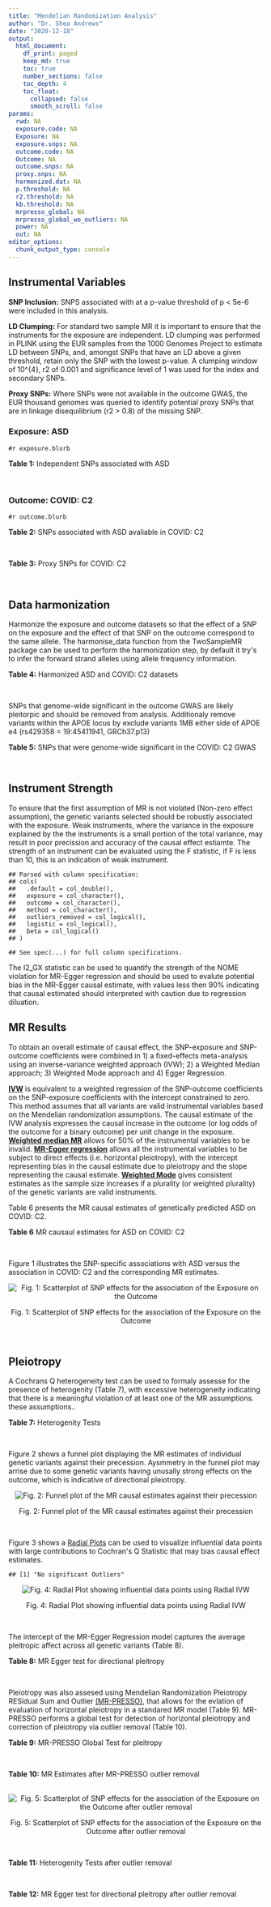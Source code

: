 ```yaml
---
title: "Mendelian Randomization Analysis"
author: "Dr. Shea Andrews"
date: "2020-12-18"
output:
  html_document:
    df_print: paged
    keep_md: true
    toc: true
    number_sections: false
    toc_depth: 4
    toc_float:
      collapsed: false
      smooth_scroll: false
params:
  rwd: NA
  exposure.code: NA
  Exposure: NA
  exposure.snps: NA
  outcome.code: NA
  Outcome: NA
  outcome.snps: NA
  proxy.snps: NA
  harmonized.dat: NA
  p.threshold: NA
  r2.threshold: NA
  kb.threshold: NA
  mrpresso_global: NA
  mrpresso_global_wo_outliers: NA
  power: NA
  out: NA
editor_options:
  chunk_output_type: console
---
```







## Instrumental Variables
**SNP Inclusion:** SNPS associated with at a p-value threshold of p < 5e-6 were included in this analysis.
<br>

**LD Clumping:** For standard two sample MR it is important to ensure that the instruments for the exposure are independent. LD clumping was performed in PLINK using the EUR samples from the 1000 Genomes Project to estimate LD between SNPs, and, amongst SNPs that have an LD above a given threshold, retain only the SNP with the lowest p-value. A clumping window of 10^{4}, r2 of 0.001 and significance level of 1 was used for the index and secondary SNPs.
<br>

**Proxy SNPs:** Where SNPs were not available in the outcome GWAS, the EUR thousand genomes was queried to identify potential proxy SNPs that are in linkage disequilibrium (r2 > 0.8) of the missing SNP.
<br>

### Exposure: ASD
`#r exposure.blurb`
<br>

**Table 1:** Independent SNPs associated with ASD
<div data-pagedtable="false">
  <script data-pagedtable-source type="application/json">
{"columns":[{"label":["SNP"],"name":[1],"type":["chr"],"align":["left"]},{"label":["CHROM"],"name":[2],"type":["dbl"],"align":["right"]},{"label":["POS"],"name":[3],"type":["dbl"],"align":["right"]},{"label":["REF"],"name":[4],"type":["chr"],"align":["left"]},{"label":["ALT"],"name":[5],"type":["chr"],"align":["left"]},{"label":["AF"],"name":[6],"type":["dbl"],"align":["right"]},{"label":["BETA"],"name":[7],"type":["dbl"],"align":["right"]},{"label":["SE"],"name":[8],"type":["dbl"],"align":["right"]},{"label":["Z"],"name":[9],"type":["dbl"],"align":["right"]},{"label":["P"],"name":[10],"type":["dbl"],"align":["right"]},{"label":["N"],"name":[11],"type":["dbl"],"align":["right"]},{"label":["TRAIT"],"name":[12],"type":["chr"],"align":["left"]}],"data":[{"1":"rs2391769","2":"1","3":"96978961","4":"A","5":"G","6":"0.6324010","7":"0.07690260","8":"0.0145","9":"5.303630","10":"1.135e-07","11":"46351","12":"ASD"},{"1":"rs6701243","2":"1","3":"99092784","4":"A","5":"C","6":"0.3929220","7":"-0.07350140","8":"0.0144","9":"-5.104260","10":"3.074e-07","11":"46351","12":"ASD"},{"1":"rs11185408","2":"1","3":"104792257","4":"G","5":"A","6":"0.4822860","7":"-0.06869649","8":"0.0138","9":"-4.978006","10":"6.983e-07","11":"46351","12":"ASD"},{"1":"rs78653484","2":"1","3":"147183927","4":"C","5":"T","6":"0.0359477","7":"-0.17629575","8":"0.0385","9":"-4.579110","10":"4.675e-06","11":"46351","12":"ASD"},{"1":"rs6692705","2":"1","3":"193502609","4":"A","5":"G","6":"0.6593230","7":"-0.06560050","8":"0.0141","9":"-4.652510","10":"3.263e-06","11":"46351","12":"ASD"},{"1":"rs1452075","2":"3","3":"62481063","4":"C","5":"T","6":"0.7060210","7":"0.08070403","8":"0.0155","9":"5.206711","10":"2.069e-07","11":"46351","12":"ASD"},{"1":"rs79940520","2":"3","3":"191838169","4":"A","5":"G","6":"0.1182020","7":"0.09539920","8":"0.0207","9":"4.608660","10":"4.260e-06","11":"46351","12":"ASD"},{"1":"rs4916723","2":"5","3":"87854395","4":"A","5":"C","6":"0.4413690","7":"0.06730500","8":"0.0141","9":"4.773410","10":"1.924e-06","11":"46351","12":"ASD"},{"1":"rs325485","2":"5","3":"103995368","4":"A","5":"G","6":"0.6283640","7":"-0.07280430","8":"0.0143","9":"-5.091210","10":"3.254e-07","11":"46351","12":"ASD"},{"1":"rs9366877","2":"6","3":"11730878","4":"A","5":"G","6":"0.4414970","7":"-0.06849940","8":"0.0139","9":"-4.928020","10":"9.053e-07","11":"46351","12":"ASD"},{"1":"rs16879023","2":"6","3":"16753147","4":"G","5":"A","6":"0.1060110","7":"-0.09579530","8":"0.0201","9":"-4.765935","10":"1.765e-06","11":"46351","12":"ASD"},{"1":"rs12203328","2":"6","3":"23767038","4":"G","5":"C","6":"0.2983990","7":"0.06970329","8":"0.0153","9":"4.555770","10":"4.915e-06","11":"46351","12":"ASD"},{"1":"rs740883","2":"6","3":"29575405","4":"A","5":"T","6":"0.0896552","7":"0.11369500","8":"0.0238","9":"4.777110","10":"1.694e-06","11":"46351","12":"ASD"},{"1":"rs2388334","2":"6","3":"98591622","4":"A","5":"G","6":"0.4640910","7":"0.06770080","8":"0.0138","9":"4.905860","10":"1.004e-06","11":"46351","12":"ASD"},{"1":"rs9389208","2":"6","3":"135035609","4":"C","5":"T","6":"0.3470760","7":"0.06720060","8":"0.0144","9":"4.666708","10":"3.121e-06","11":"46351","12":"ASD"},{"1":"rs7783557","2":"7","3":"71646872","4":"T","5":"C","6":"0.3318790","7":"-0.06700420","8":"0.0146","9":"-4.589330","10":"4.363e-06","11":"46351","12":"ASD"},{"1":"rs111931861","2":"7","3":"104744219","4":"A","5":"G","6":"0.0277457","7":"0.21690100","8":"0.0409","9":"5.303190","10":"1.118e-07","11":"46351","12":"ASD"},{"1":"rs10099100","2":"8","3":"10576775","4":"G","5":"C","6":"0.3289090","7":"0.08430438","8":"0.0147","9":"5.734992","10":"1.065e-08","11":"46351","12":"ASD"},{"1":"rs76397219","2":"8","3":"60390318","4":"A","5":"G","6":"0.0834846","7":"0.14029700","8":"0.0303","9":"4.630270","10":"3.566e-06","11":"46351","12":"ASD"},{"1":"rs10110094","2":"8","3":"131472047","4":"A","5":"G","6":"0.8446670","7":"-0.09069960","8":"0.0191","9":"-4.748670","10":"2.050e-06","11":"46351","12":"ASD"},{"1":"rs11787216","2":"8","3":"142615222","4":"C","5":"T","6":"0.3887470","7":"-0.06920004","8":"0.0147","9":"-4.707485","10":"2.587e-06","11":"46351","12":"ASD"},{"1":"rs28729902","2":"9","3":"76179384","4":"A","5":"G","6":"0.1738970","7":"0.08390350","8":"0.0178","9":"4.713680","10":"2.345e-06","11":"46351","12":"ASD"},{"1":"rs45595836","2":"10","3":"16691399","4":"C","5":"T","6":"0.0818809","7":"0.13899643","8":"0.0272","9":"5.110163","10":"3.131e-07","11":"46351","12":"ASD"},{"1":"rs141319505","2":"10","3":"65421442","4":"A","5":"G","6":"0.0159942","7":"-0.29069800","8":"0.0610","9":"-4.765530","10":"1.876e-06","11":"46351","12":"ASD"},{"1":"rs78827416","2":"10","3":"72749037","4":"G","5":"A","6":"0.0778302","7":"0.13050181","8":"0.0266","9":"4.906083","10":"9.000e-07","11":"46351","12":"ASD"},{"1":"rs4750990","2":"10","3":"130488026","4":"T","5":"C","6":"0.4079520","7":"0.06809680","8":"0.0141","9":"4.829560","10":"1.371e-06","11":"46351","12":"ASD"},{"1":"rs644552","2":"11","3":"102735140","4":"G","5":"A","6":"0.0546279","7":"0.15940258","8":"0.0346","9":"4.607011","10":"4.211e-06","11":"46351","12":"ASD"},{"1":"rs35404050","2":"12","3":"73196902","4":"C","5":"T","6":"0.1863670","7":"0.08430438","8":"0.0176","9":"4.790022","10":"1.606e-06","11":"46351","12":"ASD"},{"1":"rs77691144","2":"13","3":"66970212","4":"T","5":"C","6":"0.0242578","7":"0.20740600","8":"0.0435","9":"4.767940","10":"1.910e-06","11":"46351","12":"ASD"},{"1":"rs112635299","2":"14","3":"94838142","4":"G","5":"T","6":"0.0163517","7":"0.22099725","8":"0.0432","9":"5.115677","10":"3.044e-07","11":"46351","12":"ASD"},{"1":"rs78058104","2":"15","3":"93953737","4":"G","5":"A","6":"0.0265179","7":"0.18789765","8":"0.0397","9":"4.732938","10":"2.221e-06","11":"46351","12":"ASD"},{"1":"rs141455452","2":"17","3":"44019083","4":"T","5":"G","6":"0.0152743","7":"-0.07840440","8":"0.0159","9":"-4.931100","10":"8.939e-07","11":"46351","12":"ASD"},{"1":"rs292441","2":"18","3":"55872558","4":"G","5":"A","6":"0.6543930","7":"-0.07249543","8":"0.0149","9":"-4.865465","10":"1.124e-06","11":"46351","12":"ASD"},{"1":"rs138867053","2":"19","3":"37439641","4":"G","5":"A","6":"0.0321443","7":"0.28629862","8":"0.0540","9":"5.301826","10":"1.168e-07","11":"46351","12":"ASD"},{"1":"rs2224274","2":"20","3":"14760747","4":"C","5":"T","6":"0.5056320","7":"0.07099886","8":"0.0138","9":"5.144845","10":"2.858e-07","11":"46351","12":"ASD"},{"1":"rs910805","2":"20","3":"21248116","4":"G","5":"A","6":"0.7552770","7":"-0.09569625","8":"0.0160","9":"-5.981016","10":"2.041e-09","11":"46351","12":"ASD"},{"1":"rs144911765","2":"21","3":"37255329","4":"T","5":"C","6":"0.0472655","7":"0.19009600","8":"0.0403","9":"4.717010","10":"2.364e-06","11":"46351","12":"ASD"}],"options":{"columns":{"min":{},"max":[10]},"rows":{"min":[10],"max":[10]},"pages":{}}}
  </script>
</div>
<br>

### Outcome: COVID: C2
`#r outcome.blurb`
<br>

**Table 2:** SNPs associated with ASD avaliable in COVID: C2
<div data-pagedtable="false">
  <script data-pagedtable-source type="application/json">
{"columns":[{"label":["SNP"],"name":[1],"type":["chr"],"align":["left"]},{"label":["CHROM"],"name":[2],"type":["dbl"],"align":["right"]},{"label":["POS"],"name":[3],"type":["dbl"],"align":["right"]},{"label":["REF"],"name":[4],"type":["chr"],"align":["left"]},{"label":["ALT"],"name":[5],"type":["chr"],"align":["left"]},{"label":["AF"],"name":[6],"type":["dbl"],"align":["right"]},{"label":["BETA"],"name":[7],"type":["dbl"],"align":["right"]},{"label":["SE"],"name":[8],"type":["dbl"],"align":["right"]},{"label":["Z"],"name":[9],"type":["dbl"],"align":["right"]},{"label":["P"],"name":[10],"type":["dbl"],"align":["right"]},{"label":["N"],"name":[11],"type":["dbl"],"align":["right"]},{"label":["TRAIT"],"name":[12],"type":["chr"],"align":["left"]}],"data":[{"1":"rs2391769","2":"1","3":"96978961","4":"A","5":"G","6":"0.65670","7":"0.00533440","8":"0.011032","9":"0.48353880","10":"0.6287","11":"1393695","12":"covid_vs._population__eur"},{"1":"rs6701243","2":"1","3":"99092784","4":"A","5":"C","6":"0.37960","7":"0.01453800","8":"0.012151","9":"1.19644474","10":"0.2315","11":"722069","12":"covid_vs._population__eur"},{"1":"rs11185408","2":"1","3":"104792257","4":"G","5":"A","6":"0.50130","7":"0.01115100","8":"0.011106","9":"1.00405186","10":"0.3153","11":"1108785","12":"covid_vs._population__eur"},{"1":"rs78653484","2":"1","3":"147183927","4":"C","5":"T","6":"0.04709","7":"-0.04154700","8":"0.032293","9":"-1.28656365","10":"0.1982","11":"1378020","12":"covid_vs._population__eur"},{"1":"rs6692705","2":"1","3":"193502609","4":"A","5":"G","6":"0.60700","7":"0.02369500","8":"0.017459","9":"1.35717968","10":"0.1747","11":"1273251","12":"covid_vs._population__eur"},{"1":"rs1452075","2":"3","3":"62481063","4":"C","5":"T","6":"0.72300","7":"0.00249600","8":"0.011727","9":"0.21284216","10":"0.8315","11":"1393695","12":"covid_vs._population__eur"},{"1":"rs79940520","2":"3","3":"191838169","4":"A","5":"G","6":"0.14070","7":"-0.01499600","8":"0.016123","9":"-0.93009986","10":"0.3523","11":"1321119","12":"covid_vs._population__eur"},{"1":"rs4916723","2":"5","3":"87854395","4":"A","5":"C","6":"0.43550","7":"-0.00224490","8":"0.011898","9":"-0.18867877","10":"0.8503","11":"1099352","12":"covid_vs._population__eur"},{"1":"rs325485","2":"5","3":"103995368","4":"A","5":"G","6":"0.62460","7":"0.01430800","8":"0.011066","9":"1.29296946","10":"0.1960","11":"1383639","12":"covid_vs._population__eur"},{"1":"rs9366877","2":"6","3":"11730878","4":"A","5":"G","6":"0.43170","7":"0.01495700","8":"0.010537","9":"1.41947423","10":"0.1557","11":"1393695","12":"covid_vs._population__eur"},{"1":"rs16879023","2":"6","3":"16753147","4":"G","5":"A","6":"0.14020","7":"0.00064227","8":"0.015823","9":"0.04059091","10":"0.9676","11":"1383639","12":"covid_vs._population__eur"},{"1":"rs12203328","2":"6","3":"23767038","4":"G","5":"C","6":"0.28000","7":"-0.01157200","8":"0.012046","9":"-0.96065084","10":"0.3367","11":"1118541","12":"covid_vs._population__eur"},{"1":"rs740883","2":"6","3":"29575405","4":"A","5":"T","6":"0.09125","7":"-0.00966540","8":"0.017220","9":"-0.56128920","10":"0.5746","11":"1393031","12":"covid_vs._population__eur"},{"1":"rs2388334","2":"6","3":"98591622","4":"A","5":"G","6":"0.48010","7":"0.01142700","8":"0.010814","9":"1.05668578","10":"0.2906","11":"1384575","12":"covid_vs._population__eur"},{"1":"rs9389208","2":"6","3":"135035609","4":"C","5":"T","6":"0.37270","7":"-0.00774000","8":"0.011730","9":"-0.65984655","10":"0.5093","11":"1374519","12":"covid_vs._population__eur"},{"1":"rs7783557","2":"7","3":"71646872","4":"T","5":"C","6":"0.36010","7":"0.01144400","8":"0.011724","9":"0.97611737","10":"0.3290","11":"1374519","12":"covid_vs._population__eur"},{"1":"rs111931861","2":"7","3":"104744219","4":"A","5":"G","6":"0.03700","7":"-0.00161800","8":"0.037807","9":"-0.04279631","10":"0.9659","11":"688268","12":"covid_vs._population__eur"},{"1":"rs10099100","2":"8","3":"10576775","4":"G","5":"C","6":"0.33580","7":"-0.00063049","8":"0.011141","9":"-0.05659187","10":"0.9549","11":"1393695","12":"covid_vs._population__eur"},{"1":"rs76397219","2":"8","3":"60390318","4":"A","5":"G","6":"0.08029","7":"-0.00463680","8":"0.022457","9":"-0.20647460","10":"0.8364","11":"1372634","12":"covid_vs._population__eur"},{"1":"rs10110094","2":"8","3":"131472047","4":"A","5":"G","6":"0.83920","7":"-0.00101230","8":"0.015288","9":"-0.06621533","10":"0.9472","11":"1383639","12":"covid_vs._population__eur"},{"1":"rs11787216","2":"8","3":"142615222","4":"C","5":"T","6":"0.37480","7":"0.00593460","8":"0.012028","9":"0.49339874","10":"0.6217","11":"1374519","12":"covid_vs._population__eur"},{"1":"rs28729902","2":"9","3":"76179384","4":"A","5":"G","6":"0.19080","7":"0.02070400","8":"0.013856","9":"1.49422633","10":"0.1351","11":"1378242","12":"covid_vs._population__eur"},{"1":"rs45595836","2":"10","3":"16691399","4":"C","5":"T","6":"0.07305","7":"0.05129000","8":"0.030665","9":"1.67259090","10":"0.0944","11":"1281072","12":"covid_vs._population__eur"},{"1":"rs141319505","2":"10","3":"65421442","4":"A","5":"G","6":"0.03959","7":"-0.05484700","8":"0.042373","9":"-1.29438558","10":"0.1955","11":"719884","12":"covid_vs._population__eur"},{"1":"rs78827416","2":"10","3":"72749037","4":"G","5":"A","6":"0.09315","7":"-0.02208000","8":"0.020344","9":"-1.08533228","10":"0.2778","11":"1383639","12":"covid_vs._population__eur"},{"1":"rs4750990","2":"10","3":"130488026","4":"T","5":"C","6":"0.40410","7":"0.00154740","8":"0.013316","9":"0.11620607","10":"0.9075","11":"1342115","12":"covid_vs._population__eur"},{"1":"rs644552","2":"11","3":"102735140","4":"G","5":"A","6":"0.05788","7":"-0.03203400","8":"0.023544","9":"-1.36060143","10":"0.1736","11":"1383639","12":"covid_vs._population__eur"},{"1":"rs35404050","2":"12","3":"73196902","4":"C","5":"T","6":"0.20920","7":"0.01394000","8":"0.013136","9":"1.06120585","10":"0.2886","11":"1384575","12":"covid_vs._population__eur"},{"1":"rs77691144","2":"13","3":"66970212","4":"T","5":"C","6":"0.03204","7":"0.00636330","8":"0.029722","9":"0.21409394","10":"0.8305","11":"1387412","12":"covid_vs._population__eur"},{"1":"rs112635299","2":"14","3":"94838142","4":"G","5":"T","6":"0.02380","7":"-0.04479100","8":"0.040893","9":"-1.09532194","10":"0.2734","11":"1389216","12":"covid_vs._population__eur"},{"1":"rs78058104","2":"15","3":"93953737","4":"G","5":"A","6":"0.03567","7":"0.03205800","8":"0.030563","9":"1.04891536","10":"0.2942","11":"1393695","12":"covid_vs._population__eur"},{"1":"rs292441","2":"18","3":"55872558","4":"G","5":"A","6":"0.68230","7":"-0.00990190","8":"0.012340","9":"-0.80242301","10":"0.4223","11":"1340718","12":"covid_vs._population__eur"},{"1":"rs138867053","2":"19","3":"37439641","4":"G","5":"A","6":"0.03251","7":"0.01678100","8":"0.041163","9":"0.40767194","10":"0.6835","11":"1150505","12":"covid_vs._population__eur"},{"1":"rs2224274","2":"20","3":"14760747","4":"C","5":"T","6":"0.50960","7":"0.01135300","8":"0.010804","9":"1.05081451","10":"0.2933","11":"1383638","12":"covid_vs._population__eur"},{"1":"rs910805","2":"20","3":"21248116","4":"G","5":"A","6":"0.74910","7":"0.01710800","8":"0.018098","9":"0.94529782","10":"0.3445","11":"1289590","12":"covid_vs._population__eur"},{"1":"rs144911765","2":"21","3":"37255329","4":"T","5":"C","6":"0.04747","7":"-0.03517800","8":"0.030696","9":"-1.14601251","10":"0.2518","11":"1393031","12":"covid_vs._population__eur"},{"1":"rs141455452","2":"NA","3":"NA","4":"NA","5":"NA","6":"NA","7":"NA","8":"NA","9":"NA","10":"NA","11":"NA","12":"NA"}],"options":{"columns":{"min":{},"max":[10]},"rows":{"min":[10],"max":[10]},"pages":{}}}
  </script>
</div>
<br>

**Table 3:** Proxy SNPs for COVID: C2
<div data-pagedtable="false">
  <script data-pagedtable-source type="application/json">
{"columns":[{"label":["proxy.outcome"],"name":[1],"type":["lgl"],"align":["right"]},{"label":["target_snp"],"name":[2],"type":["chr"],"align":["left"]},{"label":["proxy_snp"],"name":[3],"type":["lgl"],"align":["right"]},{"label":["ld.r2"],"name":[4],"type":["lgl"],"align":["right"]},{"label":["Dprime"],"name":[5],"type":["lgl"],"align":["right"]},{"label":["ref.proxy"],"name":[6],"type":["lgl"],"align":["right"]},{"label":["alt.proxy"],"name":[7],"type":["lgl"],"align":["right"]},{"label":["CHROM"],"name":[8],"type":["lgl"],"align":["right"]},{"label":["POS"],"name":[9],"type":["lgl"],"align":["right"]},{"label":["ALT.proxy"],"name":[10],"type":["lgl"],"align":["right"]},{"label":["REF.proxy"],"name":[11],"type":["lgl"],"align":["right"]},{"label":["AF"],"name":[12],"type":["lgl"],"align":["right"]},{"label":["BETA"],"name":[13],"type":["lgl"],"align":["right"]},{"label":["SE"],"name":[14],"type":["lgl"],"align":["right"]},{"label":["P"],"name":[15],"type":["lgl"],"align":["right"]},{"label":["N"],"name":[16],"type":["lgl"],"align":["right"]},{"label":["ref"],"name":[17],"type":["lgl"],"align":["right"]},{"label":["alt"],"name":[18],"type":["lgl"],"align":["right"]},{"label":["ALT"],"name":[19],"type":["lgl"],"align":["right"]},{"label":["REF"],"name":[20],"type":["lgl"],"align":["right"]},{"label":["PHASE"],"name":[21],"type":["lgl"],"align":["right"]}],"data":[{"1":"NA","2":"rs141455452","3":"NA","4":"NA","5":"NA","6":"NA","7":"NA","8":"NA","9":"NA","10":"NA","11":"NA","12":"NA","13":"NA","14":"NA","15":"NA","16":"NA","17":"NA","18":"NA","19":"NA","20":"NA","21":"NA"}],"options":{"columns":{"min":{},"max":[10]},"rows":{"min":[10],"max":[10]},"pages":{}}}
  </script>
</div>
<br>

## Data harmonization
Harmonize the exposure and outcome datasets so that the effect of a SNP on the exposure and the effect of that SNP on the outcome correspond to the same allele. The harmonise_data function from the TwoSampleMR package can be used to perform the harmonization step, by default it try's to infer the forward strand alleles using allele frequency information.
<br>

**Table 4:** Harmonized ASD and COVID: C2 datasets
<div data-pagedtable="false">
  <script data-pagedtable-source type="application/json">
{"columns":[{"label":["SNP"],"name":[1],"type":["chr"],"align":["left"]},{"label":["effect_allele.exposure"],"name":[2],"type":["chr"],"align":["left"]},{"label":["other_allele.exposure"],"name":[3],"type":["chr"],"align":["left"]},{"label":["effect_allele.outcome"],"name":[4],"type":["chr"],"align":["left"]},{"label":["other_allele.outcome"],"name":[5],"type":["chr"],"align":["left"]},{"label":["beta.exposure"],"name":[6],"type":["dbl"],"align":["right"]},{"label":["beta.outcome"],"name":[7],"type":["dbl"],"align":["right"]},{"label":["eaf.exposure"],"name":[8],"type":["dbl"],"align":["right"]},{"label":["eaf.outcome"],"name":[9],"type":["dbl"],"align":["right"]},{"label":["remove"],"name":[10],"type":["lgl"],"align":["right"]},{"label":["palindromic"],"name":[11],"type":["lgl"],"align":["right"]},{"label":["ambiguous"],"name":[12],"type":["lgl"],"align":["right"]},{"label":["id.outcome"],"name":[13],"type":["chr"],"align":["left"]},{"label":["chr.outcome"],"name":[14],"type":["dbl"],"align":["right"]},{"label":["pos.outcome"],"name":[15],"type":["dbl"],"align":["right"]},{"label":["se.outcome"],"name":[16],"type":["dbl"],"align":["right"]},{"label":["z.outcome"],"name":[17],"type":["dbl"],"align":["right"]},{"label":["pval.outcome"],"name":[18],"type":["dbl"],"align":["right"]},{"label":["samplesize.outcome"],"name":[19],"type":["dbl"],"align":["right"]},{"label":["outcome"],"name":[20],"type":["chr"],"align":["left"]},{"label":["mr_keep.outcome"],"name":[21],"type":["lgl"],"align":["right"]},{"label":["pval_origin.outcome"],"name":[22],"type":["chr"],"align":["left"]},{"label":["chr.exposure"],"name":[23],"type":["dbl"],"align":["right"]},{"label":["pos.exposure"],"name":[24],"type":["dbl"],"align":["right"]},{"label":["se.exposure"],"name":[25],"type":["dbl"],"align":["right"]},{"label":["z.exposure"],"name":[26],"type":["dbl"],"align":["right"]},{"label":["pval.exposure"],"name":[27],"type":["dbl"],"align":["right"]},{"label":["samplesize.exposure"],"name":[28],"type":["dbl"],"align":["right"]},{"label":["exposure"],"name":[29],"type":["chr"],"align":["left"]},{"label":["mr_keep.exposure"],"name":[30],"type":["lgl"],"align":["right"]},{"label":["pval_origin.exposure"],"name":[31],"type":["chr"],"align":["left"]},{"label":["id.exposure"],"name":[32],"type":["chr"],"align":["left"]},{"label":["action"],"name":[33],"type":["dbl"],"align":["right"]},{"label":["mr_keep"],"name":[34],"type":["lgl"],"align":["right"]},{"label":["pt"],"name":[35],"type":["dbl"],"align":["right"]},{"label":["pleitropy_keep"],"name":[36],"type":["lgl"],"align":["right"]},{"label":["mrpresso_RSSobs"],"name":[37],"type":["lgl"],"align":["right"]},{"label":["mrpresso_pval"],"name":[38],"type":["lgl"],"align":["right"]},{"label":["mrpresso_keep"],"name":[39],"type":["lgl"],"align":["right"]}],"data":[{"1":"rs10099100","2":"C","3":"G","4":"C","5":"G","6":"0.08430438","7":"-0.00063049","8":"0.3289090","9":"0.33580","10":"FALSE","11":"TRUE","12":"FALSE","13":"4gU2Jw","14":"8","15":"10576775","16":"0.011141","17":"-0.05659187","18":"0.9549","19":"1393695","20":"covidhgi2020anaC2v4eur23andMe","21":"TRUE","22":"reported","23":"8","24":"10576775","25":"0.0147","26":"5.734992","27":"1.065e-08","28":"46351","29":"Grove2019asd","30":"TRUE","31":"reported","32":"8hsy0b","33":"2","34":"TRUE","35":"5e-06","36":"TRUE","37":"NA","38":"NA","39":"TRUE"},{"1":"rs10110094","2":"G","3":"A","4":"G","5":"A","6":"-0.09069960","7":"-0.00101230","8":"0.8446670","9":"0.83920","10":"FALSE","11":"FALSE","12":"FALSE","13":"4gU2Jw","14":"8","15":"131472047","16":"0.015288","17":"-0.06621533","18":"0.9472","19":"1383639","20":"covidhgi2020anaC2v4eur23andMe","21":"TRUE","22":"reported","23":"8","24":"131472047","25":"0.0191","26":"-4.748670","27":"2.050e-06","28":"46351","29":"Grove2019asd","30":"TRUE","31":"reported","32":"8hsy0b","33":"2","34":"TRUE","35":"5e-06","36":"TRUE","37":"NA","38":"NA","39":"TRUE"},{"1":"rs11185408","2":"A","3":"G","4":"A","5":"G","6":"-0.06869649","7":"0.01115100","8":"0.4822860","9":"0.50130","10":"FALSE","11":"FALSE","12":"FALSE","13":"4gU2Jw","14":"1","15":"104792257","16":"0.011106","17":"1.00405186","18":"0.3153","19":"1108785","20":"covidhgi2020anaC2v4eur23andMe","21":"TRUE","22":"reported","23":"1","24":"104792257","25":"0.0138","26":"-4.978006","27":"6.983e-07","28":"46351","29":"Grove2019asd","30":"TRUE","31":"reported","32":"8hsy0b","33":"2","34":"TRUE","35":"5e-06","36":"TRUE","37":"NA","38":"NA","39":"TRUE"},{"1":"rs111931861","2":"G","3":"A","4":"G","5":"A","6":"0.21690100","7":"-0.00161800","8":"0.0277457","9":"0.03700","10":"FALSE","11":"FALSE","12":"FALSE","13":"4gU2Jw","14":"7","15":"104744219","16":"0.037807","17":"-0.04279631","18":"0.9659","19":"688268","20":"covidhgi2020anaC2v4eur23andMe","21":"TRUE","22":"reported","23":"7","24":"104744219","25":"0.0409","26":"5.303190","27":"1.118e-07","28":"46351","29":"Grove2019asd","30":"TRUE","31":"reported","32":"8hsy0b","33":"2","34":"TRUE","35":"5e-06","36":"TRUE","37":"NA","38":"NA","39":"TRUE"},{"1":"rs112635299","2":"T","3":"G","4":"T","5":"G","6":"0.22099725","7":"-0.04479100","8":"0.0163517","9":"0.02380","10":"FALSE","11":"FALSE","12":"FALSE","13":"4gU2Jw","14":"14","15":"94838142","16":"0.040893","17":"-1.09532194","18":"0.2734","19":"1389216","20":"covidhgi2020anaC2v4eur23andMe","21":"TRUE","22":"reported","23":"14","24":"94838142","25":"0.0432","26":"5.115677","27":"3.044e-07","28":"46351","29":"Grove2019asd","30":"TRUE","31":"reported","32":"8hsy0b","33":"2","34":"TRUE","35":"5e-06","36":"TRUE","37":"NA","38":"NA","39":"TRUE"},{"1":"rs11787216","2":"T","3":"C","4":"T","5":"C","6":"-0.06920004","7":"0.00593460","8":"0.3887470","9":"0.37480","10":"FALSE","11":"FALSE","12":"FALSE","13":"4gU2Jw","14":"8","15":"142615222","16":"0.012028","17":"0.49339874","18":"0.6217","19":"1374519","20":"covidhgi2020anaC2v4eur23andMe","21":"TRUE","22":"reported","23":"8","24":"142615222","25":"0.0147","26":"-4.707485","27":"2.587e-06","28":"46351","29":"Grove2019asd","30":"TRUE","31":"reported","32":"8hsy0b","33":"2","34":"TRUE","35":"5e-06","36":"TRUE","37":"NA","38":"NA","39":"TRUE"},{"1":"rs12203328","2":"C","3":"G","4":"C","5":"G","6":"0.06970329","7":"-0.01157200","8":"0.2983990","9":"0.28000","10":"FALSE","11":"TRUE","12":"FALSE","13":"4gU2Jw","14":"6","15":"23767038","16":"0.012046","17":"-0.96065084","18":"0.3367","19":"1118541","20":"covidhgi2020anaC2v4eur23andMe","21":"TRUE","22":"reported","23":"6","24":"23767038","25":"0.0153","26":"4.555770","27":"4.915e-06","28":"46351","29":"Grove2019asd","30":"TRUE","31":"reported","32":"8hsy0b","33":"2","34":"TRUE","35":"5e-06","36":"TRUE","37":"NA","38":"NA","39":"TRUE"},{"1":"rs138867053","2":"A","3":"G","4":"A","5":"G","6":"0.28629862","7":"0.01678100","8":"0.0321443","9":"0.03251","10":"FALSE","11":"FALSE","12":"FALSE","13":"4gU2Jw","14":"19","15":"37439641","16":"0.041163","17":"0.40767194","18":"0.6835","19":"1150505","20":"covidhgi2020anaC2v4eur23andMe","21":"TRUE","22":"reported","23":"19","24":"37439641","25":"0.0540","26":"5.301826","27":"1.168e-07","28":"46351","29":"Grove2019asd","30":"TRUE","31":"reported","32":"8hsy0b","33":"2","34":"TRUE","35":"5e-06","36":"TRUE","37":"NA","38":"NA","39":"TRUE"},{"1":"rs141319505","2":"G","3":"A","4":"G","5":"A","6":"-0.29069800","7":"-0.05484700","8":"0.0159942","9":"0.03959","10":"FALSE","11":"FALSE","12":"FALSE","13":"4gU2Jw","14":"10","15":"65421442","16":"0.042373","17":"-1.29438558","18":"0.1955","19":"719884","20":"covidhgi2020anaC2v4eur23andMe","21":"TRUE","22":"reported","23":"10","24":"65421442","25":"0.0610","26":"-4.765530","27":"1.876e-06","28":"46351","29":"Grove2019asd","30":"TRUE","31":"reported","32":"8hsy0b","33":"2","34":"TRUE","35":"5e-06","36":"TRUE","37":"NA","38":"NA","39":"TRUE"},{"1":"rs144911765","2":"C","3":"T","4":"C","5":"T","6":"0.19009600","7":"-0.03517800","8":"0.0472655","9":"0.04747","10":"FALSE","11":"FALSE","12":"FALSE","13":"4gU2Jw","14":"21","15":"37255329","16":"0.030696","17":"-1.14601251","18":"0.2518","19":"1393031","20":"covidhgi2020anaC2v4eur23andMe","21":"TRUE","22":"reported","23":"21","24":"37255329","25":"0.0403","26":"4.717010","27":"2.364e-06","28":"46351","29":"Grove2019asd","30":"TRUE","31":"reported","32":"8hsy0b","33":"2","34":"TRUE","35":"5e-06","36":"TRUE","37":"NA","38":"NA","39":"TRUE"},{"1":"rs1452075","2":"T","3":"C","4":"T","5":"C","6":"0.08070403","7":"0.00249600","8":"0.7060210","9":"0.72300","10":"FALSE","11":"FALSE","12":"FALSE","13":"4gU2Jw","14":"3","15":"62481063","16":"0.011727","17":"0.21284216","18":"0.8315","19":"1393695","20":"covidhgi2020anaC2v4eur23andMe","21":"TRUE","22":"reported","23":"3","24":"62481063","25":"0.0155","26":"5.206711","27":"2.069e-07","28":"46351","29":"Grove2019asd","30":"TRUE","31":"reported","32":"8hsy0b","33":"2","34":"TRUE","35":"5e-06","36":"TRUE","37":"NA","38":"NA","39":"TRUE"},{"1":"rs16879023","2":"A","3":"G","4":"A","5":"G","6":"-0.09579530","7":"0.00064227","8":"0.1060110","9":"0.14020","10":"FALSE","11":"FALSE","12":"FALSE","13":"4gU2Jw","14":"6","15":"16753147","16":"0.015823","17":"0.04059091","18":"0.9676","19":"1383639","20":"covidhgi2020anaC2v4eur23andMe","21":"TRUE","22":"reported","23":"6","24":"16753147","25":"0.0201","26":"-4.765935","27":"1.765e-06","28":"46351","29":"Grove2019asd","30":"TRUE","31":"reported","32":"8hsy0b","33":"2","34":"TRUE","35":"5e-06","36":"TRUE","37":"NA","38":"NA","39":"TRUE"},{"1":"rs2224274","2":"T","3":"C","4":"T","5":"C","6":"0.07099886","7":"0.01135300","8":"0.5056320","9":"0.50960","10":"FALSE","11":"FALSE","12":"FALSE","13":"4gU2Jw","14":"20","15":"14760747","16":"0.010804","17":"1.05081451","18":"0.2933","19":"1383638","20":"covidhgi2020anaC2v4eur23andMe","21":"TRUE","22":"reported","23":"20","24":"14760747","25":"0.0138","26":"5.144845","27":"2.858e-07","28":"46351","29":"Grove2019asd","30":"TRUE","31":"reported","32":"8hsy0b","33":"2","34":"TRUE","35":"5e-06","36":"TRUE","37":"NA","38":"NA","39":"TRUE"},{"1":"rs2388334","2":"G","3":"A","4":"G","5":"A","6":"0.06770080","7":"0.01142700","8":"0.4640910","9":"0.48010","10":"FALSE","11":"FALSE","12":"FALSE","13":"4gU2Jw","14":"6","15":"98591622","16":"0.010814","17":"1.05668578","18":"0.2906","19":"1384575","20":"covidhgi2020anaC2v4eur23andMe","21":"TRUE","22":"reported","23":"6","24":"98591622","25":"0.0138","26":"4.905860","27":"1.004e-06","28":"46351","29":"Grove2019asd","30":"TRUE","31":"reported","32":"8hsy0b","33":"2","34":"TRUE","35":"5e-06","36":"TRUE","37":"NA","38":"NA","39":"TRUE"},{"1":"rs2391769","2":"G","3":"A","4":"G","5":"A","6":"0.07690260","7":"0.00533440","8":"0.6324010","9":"0.65670","10":"FALSE","11":"FALSE","12":"FALSE","13":"4gU2Jw","14":"1","15":"96978961","16":"0.011032","17":"0.48353880","18":"0.6287","19":"1393695","20":"covidhgi2020anaC2v4eur23andMe","21":"TRUE","22":"reported","23":"1","24":"96978961","25":"0.0145","26":"5.303630","27":"1.135e-07","28":"46351","29":"Grove2019asd","30":"TRUE","31":"reported","32":"8hsy0b","33":"2","34":"TRUE","35":"5e-06","36":"TRUE","37":"NA","38":"NA","39":"TRUE"},{"1":"rs28729902","2":"G","3":"A","4":"G","5":"A","6":"0.08390350","7":"0.02070400","8":"0.1738970","9":"0.19080","10":"FALSE","11":"FALSE","12":"FALSE","13":"4gU2Jw","14":"9","15":"76179384","16":"0.013856","17":"1.49422633","18":"0.1351","19":"1378242","20":"covidhgi2020anaC2v4eur23andMe","21":"TRUE","22":"reported","23":"9","24":"76179384","25":"0.0178","26":"4.713680","27":"2.345e-06","28":"46351","29":"Grove2019asd","30":"TRUE","31":"reported","32":"8hsy0b","33":"2","34":"TRUE","35":"5e-06","36":"TRUE","37":"NA","38":"NA","39":"TRUE"},{"1":"rs292441","2":"A","3":"G","4":"A","5":"G","6":"-0.07249543","7":"-0.00990190","8":"0.6543930","9":"0.68230","10":"FALSE","11":"FALSE","12":"FALSE","13":"4gU2Jw","14":"18","15":"55872558","16":"0.012340","17":"-0.80242301","18":"0.4223","19":"1340718","20":"covidhgi2020anaC2v4eur23andMe","21":"TRUE","22":"reported","23":"18","24":"55872558","25":"0.0149","26":"-4.865465","27":"1.124e-06","28":"46351","29":"Grove2019asd","30":"TRUE","31":"reported","32":"8hsy0b","33":"2","34":"TRUE","35":"5e-06","36":"TRUE","37":"NA","38":"NA","39":"TRUE"},{"1":"rs325485","2":"G","3":"A","4":"G","5":"A","6":"-0.07280430","7":"0.01430800","8":"0.6283640","9":"0.62460","10":"FALSE","11":"FALSE","12":"FALSE","13":"4gU2Jw","14":"5","15":"103995368","16":"0.011066","17":"1.29296946","18":"0.1960","19":"1383639","20":"covidhgi2020anaC2v4eur23andMe","21":"TRUE","22":"reported","23":"5","24":"103995368","25":"0.0143","26":"-5.091210","27":"3.254e-07","28":"46351","29":"Grove2019asd","30":"TRUE","31":"reported","32":"8hsy0b","33":"2","34":"TRUE","35":"5e-06","36":"TRUE","37":"NA","38":"NA","39":"TRUE"},{"1":"rs35404050","2":"T","3":"C","4":"T","5":"C","6":"0.08430438","7":"0.01394000","8":"0.1863670","9":"0.20920","10":"FALSE","11":"FALSE","12":"FALSE","13":"4gU2Jw","14":"12","15":"73196902","16":"0.013136","17":"1.06120585","18":"0.2886","19":"1384575","20":"covidhgi2020anaC2v4eur23andMe","21":"TRUE","22":"reported","23":"12","24":"73196902","25":"0.0176","26":"4.790022","27":"1.606e-06","28":"46351","29":"Grove2019asd","30":"TRUE","31":"reported","32":"8hsy0b","33":"2","34":"TRUE","35":"5e-06","36":"TRUE","37":"NA","38":"NA","39":"TRUE"},{"1":"rs45595836","2":"T","3":"C","4":"T","5":"C","6":"0.13899643","7":"0.05129000","8":"0.0818809","9":"0.07305","10":"FALSE","11":"FALSE","12":"FALSE","13":"4gU2Jw","14":"10","15":"16691399","16":"0.030665","17":"1.67259090","18":"0.0944","19":"1281072","20":"covidhgi2020anaC2v4eur23andMe","21":"TRUE","22":"reported","23":"10","24":"16691399","25":"0.0272","26":"5.110163","27":"3.131e-07","28":"46351","29":"Grove2019asd","30":"TRUE","31":"reported","32":"8hsy0b","33":"2","34":"TRUE","35":"5e-06","36":"TRUE","37":"NA","38":"NA","39":"TRUE"},{"1":"rs4750990","2":"C","3":"T","4":"C","5":"T","6":"0.06809680","7":"0.00154740","8":"0.4079520","9":"0.40410","10":"FALSE","11":"FALSE","12":"FALSE","13":"4gU2Jw","14":"10","15":"130488026","16":"0.013316","17":"0.11620607","18":"0.9075","19":"1342115","20":"covidhgi2020anaC2v4eur23andMe","21":"TRUE","22":"reported","23":"10","24":"130488026","25":"0.0141","26":"4.829560","27":"1.371e-06","28":"46351","29":"Grove2019asd","30":"TRUE","31":"reported","32":"8hsy0b","33":"2","34":"TRUE","35":"5e-06","36":"TRUE","37":"NA","38":"NA","39":"TRUE"},{"1":"rs4916723","2":"C","3":"A","4":"C","5":"A","6":"0.06730500","7":"-0.00224490","8":"0.4413690","9":"0.43550","10":"FALSE","11":"FALSE","12":"FALSE","13":"4gU2Jw","14":"5","15":"87854395","16":"0.011898","17":"-0.18867877","18":"0.8503","19":"1099352","20":"covidhgi2020anaC2v4eur23andMe","21":"TRUE","22":"reported","23":"5","24":"87854395","25":"0.0141","26":"4.773410","27":"1.924e-06","28":"46351","29":"Grove2019asd","30":"TRUE","31":"reported","32":"8hsy0b","33":"2","34":"TRUE","35":"5e-06","36":"TRUE","37":"NA","38":"NA","39":"TRUE"},{"1":"rs644552","2":"A","3":"G","4":"A","5":"G","6":"0.15940258","7":"-0.03203400","8":"0.0546279","9":"0.05788","10":"FALSE","11":"FALSE","12":"FALSE","13":"4gU2Jw","14":"11","15":"102735140","16":"0.023544","17":"-1.36060143","18":"0.1736","19":"1383639","20":"covidhgi2020anaC2v4eur23andMe","21":"TRUE","22":"reported","23":"11","24":"102735140","25":"0.0346","26":"4.607011","27":"4.211e-06","28":"46351","29":"Grove2019asd","30":"TRUE","31":"reported","32":"8hsy0b","33":"2","34":"TRUE","35":"5e-06","36":"TRUE","37":"NA","38":"NA","39":"TRUE"},{"1":"rs6692705","2":"G","3":"A","4":"G","5":"A","6":"-0.06560050","7":"0.02369500","8":"0.6593230","9":"0.60700","10":"FALSE","11":"FALSE","12":"FALSE","13":"4gU2Jw","14":"1","15":"193502609","16":"0.017459","17":"1.35717968","18":"0.1747","19":"1273251","20":"covidhgi2020anaC2v4eur23andMe","21":"TRUE","22":"reported","23":"1","24":"193502609","25":"0.0141","26":"-4.652510","27":"3.263e-06","28":"46351","29":"Grove2019asd","30":"TRUE","31":"reported","32":"8hsy0b","33":"2","34":"TRUE","35":"5e-06","36":"TRUE","37":"NA","38":"NA","39":"TRUE"},{"1":"rs6701243","2":"C","3":"A","4":"C","5":"A","6":"-0.07350140","7":"0.01453800","8":"0.3929220","9":"0.37960","10":"FALSE","11":"FALSE","12":"FALSE","13":"4gU2Jw","14":"1","15":"99092784","16":"0.012151","17":"1.19644474","18":"0.2315","19":"722069","20":"covidhgi2020anaC2v4eur23andMe","21":"TRUE","22":"reported","23":"1","24":"99092784","25":"0.0144","26":"-5.104260","27":"3.074e-07","28":"46351","29":"Grove2019asd","30":"TRUE","31":"reported","32":"8hsy0b","33":"2","34":"TRUE","35":"5e-06","36":"TRUE","37":"NA","38":"NA","39":"TRUE"},{"1":"rs740883","2":"T","3":"A","4":"T","5":"A","6":"0.11369500","7":"-0.00966540","8":"0.0896552","9":"0.09125","10":"FALSE","11":"TRUE","12":"FALSE","13":"4gU2Jw","14":"6","15":"29575405","16":"0.017220","17":"-0.56128920","18":"0.5746","19":"1393031","20":"covidhgi2020anaC2v4eur23andMe","21":"TRUE","22":"reported","23":"6","24":"29575405","25":"0.0238","26":"4.777110","27":"1.694e-06","28":"46351","29":"Grove2019asd","30":"TRUE","31":"reported","32":"8hsy0b","33":"2","34":"TRUE","35":"5e-06","36":"TRUE","37":"NA","38":"NA","39":"TRUE"},{"1":"rs76397219","2":"G","3":"A","4":"G","5":"A","6":"0.14029700","7":"-0.00463680","8":"0.0834846","9":"0.08029","10":"FALSE","11":"FALSE","12":"FALSE","13":"4gU2Jw","14":"8","15":"60390318","16":"0.022457","17":"-0.20647460","18":"0.8364","19":"1372634","20":"covidhgi2020anaC2v4eur23andMe","21":"TRUE","22":"reported","23":"8","24":"60390318","25":"0.0303","26":"4.630270","27":"3.566e-06","28":"46351","29":"Grove2019asd","30":"TRUE","31":"reported","32":"8hsy0b","33":"2","34":"TRUE","35":"5e-06","36":"TRUE","37":"NA","38":"NA","39":"TRUE"},{"1":"rs77691144","2":"C","3":"T","4":"C","5":"T","6":"0.20740600","7":"0.00636330","8":"0.0242578","9":"0.03204","10":"FALSE","11":"FALSE","12":"FALSE","13":"4gU2Jw","14":"13","15":"66970212","16":"0.029722","17":"0.21409394","18":"0.8305","19":"1387412","20":"covidhgi2020anaC2v4eur23andMe","21":"TRUE","22":"reported","23":"13","24":"66970212","25":"0.0435","26":"4.767940","27":"1.910e-06","28":"46351","29":"Grove2019asd","30":"TRUE","31":"reported","32":"8hsy0b","33":"2","34":"TRUE","35":"5e-06","36":"TRUE","37":"NA","38":"NA","39":"TRUE"},{"1":"rs7783557","2":"C","3":"T","4":"C","5":"T","6":"-0.06700420","7":"0.01144400","8":"0.3318790","9":"0.36010","10":"FALSE","11":"FALSE","12":"FALSE","13":"4gU2Jw","14":"7","15":"71646872","16":"0.011724","17":"0.97611737","18":"0.3290","19":"1374519","20":"covidhgi2020anaC2v4eur23andMe","21":"TRUE","22":"reported","23":"7","24":"71646872","25":"0.0146","26":"-4.589330","27":"4.363e-06","28":"46351","29":"Grove2019asd","30":"TRUE","31":"reported","32":"8hsy0b","33":"2","34":"TRUE","35":"5e-06","36":"TRUE","37":"NA","38":"NA","39":"TRUE"},{"1":"rs78058104","2":"A","3":"G","4":"A","5":"G","6":"0.18789765","7":"0.03205800","8":"0.0265179","9":"0.03567","10":"FALSE","11":"FALSE","12":"FALSE","13":"4gU2Jw","14":"15","15":"93953737","16":"0.030563","17":"1.04891536","18":"0.2942","19":"1393695","20":"covidhgi2020anaC2v4eur23andMe","21":"TRUE","22":"reported","23":"15","24":"93953737","25":"0.0397","26":"4.732938","27":"2.221e-06","28":"46351","29":"Grove2019asd","30":"TRUE","31":"reported","32":"8hsy0b","33":"2","34":"TRUE","35":"5e-06","36":"TRUE","37":"NA","38":"NA","39":"TRUE"},{"1":"rs78653484","2":"T","3":"C","4":"T","5":"C","6":"-0.17629575","7":"-0.04154700","8":"0.0359477","9":"0.04709","10":"FALSE","11":"FALSE","12":"FALSE","13":"4gU2Jw","14":"1","15":"147183927","16":"0.032293","17":"-1.28656365","18":"0.1982","19":"1378020","20":"covidhgi2020anaC2v4eur23andMe","21":"TRUE","22":"reported","23":"1","24":"147183927","25":"0.0385","26":"-4.579110","27":"4.675e-06","28":"46351","29":"Grove2019asd","30":"TRUE","31":"reported","32":"8hsy0b","33":"2","34":"TRUE","35":"5e-06","36":"TRUE","37":"NA","38":"NA","39":"TRUE"},{"1":"rs78827416","2":"A","3":"G","4":"A","5":"G","6":"0.13050181","7":"-0.02208000","8":"0.0778302","9":"0.09315","10":"FALSE","11":"FALSE","12":"FALSE","13":"4gU2Jw","14":"10","15":"72749037","16":"0.020344","17":"-1.08533228","18":"0.2778","19":"1383639","20":"covidhgi2020anaC2v4eur23andMe","21":"TRUE","22":"reported","23":"10","24":"72749037","25":"0.0266","26":"4.906083","27":"9.000e-07","28":"46351","29":"Grove2019asd","30":"TRUE","31":"reported","32":"8hsy0b","33":"2","34":"TRUE","35":"5e-06","36":"TRUE","37":"NA","38":"NA","39":"TRUE"},{"1":"rs79940520","2":"G","3":"A","4":"G","5":"A","6":"0.09539920","7":"-0.01499600","8":"0.1182020","9":"0.14070","10":"FALSE","11":"FALSE","12":"FALSE","13":"4gU2Jw","14":"3","15":"191838169","16":"0.016123","17":"-0.93009986","18":"0.3523","19":"1321119","20":"covidhgi2020anaC2v4eur23andMe","21":"TRUE","22":"reported","23":"3","24":"191838169","25":"0.0207","26":"4.608660","27":"4.260e-06","28":"46351","29":"Grove2019asd","30":"TRUE","31":"reported","32":"8hsy0b","33":"2","34":"TRUE","35":"5e-06","36":"TRUE","37":"NA","38":"NA","39":"TRUE"},{"1":"rs910805","2":"A","3":"G","4":"A","5":"G","6":"-0.09569625","7":"0.01710800","8":"0.7552770","9":"0.74910","10":"FALSE","11":"FALSE","12":"FALSE","13":"4gU2Jw","14":"20","15":"21248116","16":"0.018098","17":"0.94529782","18":"0.3445","19":"1289590","20":"covidhgi2020anaC2v4eur23andMe","21":"TRUE","22":"reported","23":"20","24":"21248116","25":"0.0160","26":"-5.981016","27":"2.041e-09","28":"46351","29":"Grove2019asd","30":"TRUE","31":"reported","32":"8hsy0b","33":"2","34":"TRUE","35":"5e-06","36":"TRUE","37":"NA","38":"NA","39":"TRUE"},{"1":"rs9366877","2":"G","3":"A","4":"G","5":"A","6":"-0.06849940","7":"0.01495700","8":"0.4414970","9":"0.43170","10":"FALSE","11":"FALSE","12":"FALSE","13":"4gU2Jw","14":"6","15":"11730878","16":"0.010537","17":"1.41947423","18":"0.1557","19":"1393695","20":"covidhgi2020anaC2v4eur23andMe","21":"TRUE","22":"reported","23":"6","24":"11730878","25":"0.0139","26":"-4.928020","27":"9.053e-07","28":"46351","29":"Grove2019asd","30":"TRUE","31":"reported","32":"8hsy0b","33":"2","34":"TRUE","35":"5e-06","36":"TRUE","37":"NA","38":"NA","39":"TRUE"},{"1":"rs9389208","2":"T","3":"C","4":"T","5":"C","6":"0.06720060","7":"-0.00774000","8":"0.3470760","9":"0.37270","10":"FALSE","11":"FALSE","12":"FALSE","13":"4gU2Jw","14":"6","15":"135035609","16":"0.011730","17":"-0.65984655","18":"0.5093","19":"1374519","20":"covidhgi2020anaC2v4eur23andMe","21":"TRUE","22":"reported","23":"6","24":"135035609","25":"0.0144","26":"4.666708","27":"3.121e-06","28":"46351","29":"Grove2019asd","30":"TRUE","31":"reported","32":"8hsy0b","33":"2","34":"TRUE","35":"5e-06","36":"TRUE","37":"NA","38":"NA","39":"TRUE"}],"options":{"columns":{"min":{},"max":[10]},"rows":{"min":[10],"max":[10]},"pages":{}}}
  </script>
</div>
<br>

SNPs that genome-wide significant in the outcome GWAS are likely pleitorpic and should be removed from analysis. Additionaly remove variants within the APOE locus by exclude variants 1MB either side of APOE e4 (rs429358 = 19:45411941, GRCh37.p13)
<br>


**Table 5:** SNPs that were genome-wide significant in the COVID: C2 GWAS
<div data-pagedtable="false">
  <script data-pagedtable-source type="application/json">
{"columns":[{"label":["SNP"],"name":[1],"type":["chr"],"align":["left"]},{"label":["chr.outcome"],"name":[2],"type":["dbl"],"align":["right"]},{"label":["pos.outcome"],"name":[3],"type":["dbl"],"align":["right"]},{"label":["pval.exposure"],"name":[4],"type":["dbl"],"align":["right"]},{"label":["pval.outcome"],"name":[5],"type":["dbl"],"align":["right"]}],"data":[],"options":{"columns":{"min":{},"max":[10]},"rows":{"min":[10],"max":[10]},"pages":{}}}
  </script>
</div>
<br>


## Instrument Strength
To ensure that the first assumption of MR is not violated (Non-zero effect assumption), the genetic variants selected should be robustly associated with the exposure. Weak instruments, where the variance in the exposure explained by the the instruments is a small portion of the total variance, may result in poor precission and accuracy of the causal effect estiamte. The strength of an instrument can be evaluated using the F statistic, if F is less than 10, this is an indication of weak instrument.


```
## Parsed with column specification:
## cols(
##   .default = col_double(),
##   exposure = col_character(),
##   outcome = col_character(),
##   method = col_character(),
##   outliers_removed = col_logical(),
##   logistic = col_logical(),
##   beta = col_logical()
## )
```

```
## See spec(...) for full column specifications.
```

<div data-pagedtable="false">
  <script data-pagedtable-source type="application/json">
{"columns":[{"label":["outliers_removed"],"name":[1],"type":["lgl"],"align":["right"]},{"label":["pve.exposure"],"name":[2],"type":["dbl"],"align":["right"]},{"label":["F"],"name":[3],"type":["dbl"],"align":["right"]},{"label":["Alpha"],"name":[4],"type":["dbl"],"align":["right"]},{"label":["NCP"],"name":[5],"type":["dbl"],"align":["right"]},{"label":["Power"],"name":[6],"type":["dbl"],"align":["right"]}],"data":[{"1":"FALSE","2":"0.0188057","3":"24.65723","4":"0.05","5":"0.8090286","6":"0.1465798"}],"options":{"columns":{"min":{},"max":[10]},"rows":{"min":[10],"max":[10]},"pages":{}}}
  </script>
</div>

The I2_GX statistic can be used to quantify the strength of the NOME violation for MR-Egger regression and should be used to evalute potential bias in the MR-Egger causal estimate, with values less then 90% indicating that causal estimated should interpreted with caution due to regression diluation.

<div data-pagedtable="false">
  <script data-pagedtable-source type="application/json">
{"columns":[{"label":["outliers_removed"],"name":[1],"type":["lgl"],"align":["right"]},{"label":["Isq_gx"],"name":[2],"type":["dbl"],"align":["right"]}],"data":[{"1":"FALSE","2":"0"},{"1":"TRUE","2":"NA"}],"options":{"columns":{"min":{},"max":[10]},"rows":{"min":[10],"max":[10]},"pages":{}}}
  </script>
</div>


##  MR Results
To obtain an overall estimate of causal effect, the SNP-exposure and SNP-outcome coefficients were combined in 1) a fixed-effects meta-analysis using an inverse-variance weighted approach (IVW); 2) a Weighted Median approach; 3) Weighted Mode approach and 4) Egger Regression.


[**IVW**](https://doi.org/10.1002/gepi.21758) is equivalent to a weighted regression of the SNP-outcome coefficients on the SNP-exposure coefficients with the intercept constrained to zero. This method assumes that all variants are valid instrumental variables based on the Mendelian randomization assumptions. The causal estimate of the IVW analysis expresses the causal increase in the outcome (or log odds of the outcome for a binary outcome) per unit change in the exposure. [**Weighted median MR**](https://doi.org/10.1002/gepi.21965) allows for 50% of the instrumental variables to be invalid. [**MR-Egger regression**](https://doi.org/10.1093/ije/dyw220) allows all the instrumental variables to be subject to direct effects (i.e. horizontal pleiotropy), with the intercept representing bias in the causal estimate due to pleiotropy and the slope representing the causal estimate. [**Weighted Mode**](https://doi.org/10.1093/ije/dyx102) gives consistent estimates as the sample size increases if a plurality (or weighted plurality) of the genetic variants are valid instruments.
<br>



Table 6 presents the MR causal estimates of genetically predicted ASD on COVID: C2.
<br>

**Table 6** MR causaul estimates for ASD on COVID: C2
<div data-pagedtable="false">
  <script data-pagedtable-source type="application/json">
{"columns":[{"label":["id.exposure"],"name":[1],"type":["chr"],"align":["left"]},{"label":["id.outcome"],"name":[2],"type":["chr"],"align":["left"]},{"label":["outcome"],"name":[3],"type":["fctr"],"align":["left"]},{"label":["exposure"],"name":[4],"type":["fctr"],"align":["left"]},{"label":["method"],"name":[5],"type":["fctr"],"align":["left"]},{"label":["nsnp"],"name":[6],"type":["int"],"align":["right"]},{"label":["b"],"name":[7],"type":["dbl"],"align":["right"]},{"label":["se"],"name":[8],"type":["dbl"],"align":["right"]},{"label":["pval"],"name":[9],"type":["dbl"],"align":["right"]}],"data":[{"1":"8hsy0b","2":"4gU2Jw","3":"covidhgi2020anaC2v4eur23andMe","4":"Grove2019asd","5":"Inverse variance weighted (fixed effects)","6":"36","7":"-0.019656185","8":"0.02721777","9":"0.47018264"},{"1":"8hsy0b","2":"4gU2Jw","3":"covidhgi2020anaC2v4eur23andMe","4":"Grove2019asd","5":"Weighted median","6":"36","7":"-0.007474185","8":"0.03967456","9":"0.85057301"},{"1":"8hsy0b","2":"4gU2Jw","3":"covidhgi2020anaC2v4eur23andMe","4":"Grove2019asd","5":"Weighted mode","6":"36","7":"-0.153047369","8":"0.08541453","9":"0.08181153"},{"1":"8hsy0b","2":"4gU2Jw","3":"covidhgi2020anaC2v4eur23andMe","4":"Grove2019asd","5":"MR Egger","6":"36","7":"0.055412287","8":"0.07612603","9":"0.47165704"}],"options":{"columns":{"min":{},"max":[10]},"rows":{"min":[10],"max":[10]},"pages":{}}}
  </script>
</div>
<br>

Figure 1 illustrates the SNP-specific associations with ASD versus the association in COVID: C2 and the corresponding MR estimates.
<br>

<div class="figure" style="text-align: center">
<img src="/sc/arion/projects/LOAD/shea/Projects/MRcovid/results/MRcovideurwoukbb/Grove2019asd/covidhgi2020anaC2v4eur23andMe/Grove2019asd_5e-6_covidhgi2020anaC2v4eur23andMe_MR_Analaysis_files/figure-html/scatter_plot-1.png" alt="Fig. 1: Scatterplot of SNP effects for the association of the Exposure on the Outcome"  />
<p class="caption">Fig. 1: Scatterplot of SNP effects for the association of the Exposure on the Outcome</p>
</div>
<br>


## Pleiotropy
A Cochrans Q heterogeneity test can be used to formaly assesse for the presence of heterogenity (Table 7), with excessive heterogeneity indicating that there is a meaningful violation of at least one of the MR assumptions.
these assumptions..
<br>

**Table 7:** Heterogenity Tests
<div data-pagedtable="false">
  <script data-pagedtable-source type="application/json">
{"columns":[{"label":["id.exposure"],"name":[1],"type":["chr"],"align":["left"]},{"label":["id.outcome"],"name":[2],"type":["chr"],"align":["left"]},{"label":["outcome"],"name":[3],"type":["fctr"],"align":["left"]},{"label":["exposure"],"name":[4],"type":["fctr"],"align":["left"]},{"label":["method"],"name":[5],"type":["fctr"],"align":["left"]},{"label":["Q"],"name":[6],"type":["dbl"],"align":["right"]},{"label":["Q_df"],"name":[7],"type":["dbl"],"align":["right"]},{"label":["Q_pval"],"name":[8],"type":["dbl"],"align":["right"]}],"data":[{"1":"8hsy0b","2":"4gU2Jw","3":"covidhgi2020anaC2v4eur23andMe","4":"Grove2019asd","5":"MR Egger","6":"30.54816","7":"34","8":"0.6375837"},{"1":"8hsy0b","2":"4gU2Jw","3":"covidhgi2020anaC2v4eur23andMe","4":"Grove2019asd","5":"Inverse variance weighted","6":"31.66310","7":"35","8":"0.6299911"}],"options":{"columns":{"min":{},"max":[10]},"rows":{"min":[10],"max":[10]},"pages":{}}}
  </script>
</div>
<br>

Figure 2 shows a funnel plot displaying the MR estimates of individual genetic variants against their precession. Aysmmetry in the funnel plot may arrise due to some genetic variants having unusally strong effects on the outcome, which is indicative of directional pleiotropy.
<br>

<div class="figure" style="text-align: center">
<img src="/sc/arion/projects/LOAD/shea/Projects/MRcovid/results/MRcovideurwoukbb/Grove2019asd/covidhgi2020anaC2v4eur23andMe/Grove2019asd_5e-6_covidhgi2020anaC2v4eur23andMe_MR_Analaysis_files/figure-html/funnel_plot-1.png" alt="Fig. 2: Funnel plot of the MR causal estimates against their precession"  />
<p class="caption">Fig. 2: Funnel plot of the MR causal estimates against their precession</p>
</div>
<br>

Figure 3 shows a [Radial Plots](https://github.com/WSpiller/RadialMR) can be used to visualize influential data points with large contributions to Cochran's Q Statistic that may bias causal effect estimates.




```
## [1] "No significant Outliers"
```

<div class="figure" style="text-align: center">
<img src="/sc/arion/projects/LOAD/shea/Projects/MRcovid/results/MRcovideurwoukbb/Grove2019asd/covidhgi2020anaC2v4eur23andMe/Grove2019asd_5e-6_covidhgi2020anaC2v4eur23andMe_MR_Analaysis_files/figure-html/Radial_Plot-1.png" alt="Fig. 4: Radial Plot showing influential data points using Radial IVW"  />
<p class="caption">Fig. 4: Radial Plot showing influential data points using Radial IVW</p>
</div>
<br>

The intercept of the MR-Egger Regression model captures the average pleitropic affect across all genetic variants (Table 8).
<br>

**Table 8:** MR Egger test for directional pleitropy
<div data-pagedtable="false">
  <script data-pagedtable-source type="application/json">
{"columns":[{"label":["id.exposure"],"name":[1],"type":["chr"],"align":["left"]},{"label":["id.outcome"],"name":[2],"type":["chr"],"align":["left"]},{"label":["outcome"],"name":[3],"type":["fctr"],"align":["left"]},{"label":["exposure"],"name":[4],"type":["fctr"],"align":["left"]},{"label":["egger_intercept"],"name":[5],"type":["dbl"],"align":["right"]},{"label":["se"],"name":[6],"type":["dbl"],"align":["right"]},{"label":["pval"],"name":[7],"type":["dbl"],"align":["right"]}],"data":[{"1":"8hsy0b","2":"4gU2Jw","3":"covidhgi2020anaC2v4eur23andMe","4":"Grove2019asd","5":"-0.007224705","6":"0.006842201","7":"0.2984577"}],"options":{"columns":{"min":{},"max":[10]},"rows":{"min":[10],"max":[10]},"pages":{}}}
  </script>
</div>
<br>

Pleiotropy was also assesed using Mendelian Randomization Pleiotropy RESidual Sum and Outlier [(MR-PRESSO)](https://doi.org/10.1038/s41588-018-0099-7), that allows for the evlation of evaluation of horizontal pleiotropy in a standared MR model (Table 9). MR-PRESSO performs a global test for detection of horizontal pleiotropy and correction of pleiotropy via outlier removal (Table 10).
<br>

**Table 9:** MR-PRESSO Global Test for pleitropy
<div data-pagedtable="false">
  <script data-pagedtable-source type="application/json">
{"columns":[{"label":["id.exposure"],"name":[1],"type":["chr"],"align":["left"]},{"label":["id.outcome"],"name":[2],"type":["chr"],"align":["left"]},{"label":["outcome"],"name":[3],"type":["chr"],"align":["left"]},{"label":["exposure"],"name":[4],"type":["chr"],"align":["left"]},{"label":["pt"],"name":[5],"type":["dbl"],"align":["right"]},{"label":["outliers_removed"],"name":[6],"type":["lgl"],"align":["right"]},{"label":["n_outliers"],"name":[7],"type":["dbl"],"align":["right"]},{"label":["RSSobs"],"name":[8],"type":["dbl"],"align":["right"]},{"label":["pval"],"name":[9],"type":["dbl"],"align":["right"]}],"data":[{"1":"8hsy0b","2":"4gU2Jw","3":"covidhgi2020anaC2v4eur23andMe","4":"Grove2019asd","5":"5e-06","6":"FALSE","7":"0","8":"33.41052","9":"0.6275"}],"options":{"columns":{"min":{},"max":[10]},"rows":{"min":[10],"max":[10]},"pages":{}}}
  </script>
</div>
<br>


**Table 10:** MR Estimates after MR-PRESSO outlier removal
<div data-pagedtable="false">
  <script data-pagedtable-source type="application/json">
{"columns":[{"label":["id.exposure"],"name":[1],"type":["fctr"],"align":["left"]},{"label":["id.outcome"],"name":[2],"type":["fctr"],"align":["left"]},{"label":["outcome"],"name":[3],"type":["fctr"],"align":["left"]},{"label":["exposure"],"name":[4],"type":["fctr"],"align":["left"]},{"label":["method"],"name":[5],"type":["fctr"],"align":["left"]},{"label":["nsnp"],"name":[6],"type":["lgl"],"align":["right"]},{"label":["b"],"name":[7],"type":["lgl"],"align":["right"]},{"label":["se"],"name":[8],"type":["lgl"],"align":["right"]},{"label":["pval"],"name":[9],"type":["lgl"],"align":["right"]}],"data":[{"1":"8hsy0b","2":"4gU2Jw","3":"covidhgi2020anaC2v4eur23andMe","4":"Grove2019asd","5":"mrpresso","6":"NA","7":"NA","8":"NA","9":"NA"}],"options":{"columns":{"min":{},"max":[10]},"rows":{"min":[10],"max":[10]},"pages":{}}}
  </script>
</div>
<br>

<div class="figure" style="text-align: center">
<img src="/sc/arion/projects/LOAD/shea/Projects/MRcovid/results/MRcovideurwoukbb/Grove2019asd/covidhgi2020anaC2v4eur23andMe/Grove2019asd_5e-6_covidhgi2020anaC2v4eur23andMe_MR_Analaysis_files/figure-html/scatter_plot_outlier-1.png" alt="Fig. 5: Scatterplot of SNP effects for the association of the Exposure on the Outcome after outlier removal"  />
<p class="caption">Fig. 5: Scatterplot of SNP effects for the association of the Exposure on the Outcome after outlier removal</p>
</div>
<br>

**Table 11:** Heterogenity Tests after outlier removal
<div data-pagedtable="false">
  <script data-pagedtable-source type="application/json">
{"columns":[{"label":["id.exposure"],"name":[1],"type":["fctr"],"align":["left"]},{"label":["id.outcome"],"name":[2],"type":["fctr"],"align":["left"]},{"label":["outcome"],"name":[3],"type":["fctr"],"align":["left"]},{"label":["exposure"],"name":[4],"type":["fctr"],"align":["left"]},{"label":["method"],"name":[5],"type":["fctr"],"align":["left"]},{"label":["Q"],"name":[6],"type":["lgl"],"align":["right"]},{"label":["Q_df"],"name":[7],"type":["lgl"],"align":["right"]},{"label":["Q_pval"],"name":[8],"type":["lgl"],"align":["right"]}],"data":[{"1":"8hsy0b","2":"4gU2Jw","3":"covidhgi2020anaC2v4eur23andMe","4":"Grove2019asd","5":"mrpresso","6":"NA","7":"NA","8":"NA"}],"options":{"columns":{"min":{},"max":[10]},"rows":{"min":[10],"max":[10]},"pages":{}}}
  </script>
</div>
<br>

**Table 12:** MR Egger test for directional pleitropy after outlier removal
<div data-pagedtable="false">
  <script data-pagedtable-source type="application/json">
{"columns":[{"label":["id.exposure"],"name":[1],"type":["fctr"],"align":["left"]},{"label":["id.outcome"],"name":[2],"type":["fctr"],"align":["left"]},{"label":["outcome"],"name":[3],"type":["fctr"],"align":["left"]},{"label":["exposure"],"name":[4],"type":["fctr"],"align":["left"]},{"label":["method"],"name":[5],"type":["fctr"],"align":["left"]},{"label":["egger_intercept"],"name":[6],"type":["lgl"],"align":["right"]},{"label":["se"],"name":[7],"type":["lgl"],"align":["right"]},{"label":["pval"],"name":[8],"type":["lgl"],"align":["right"]}],"data":[{"1":"8hsy0b","2":"4gU2Jw","3":"covidhgi2020anaC2v4eur23andMe","4":"Grove2019asd","5":"mrpresso","6":"NA","7":"NA","8":"NA"}],"options":{"columns":{"min":{},"max":[10]},"rows":{"min":[10],"max":[10]},"pages":{}}}
  </script>
</div>
<br>
